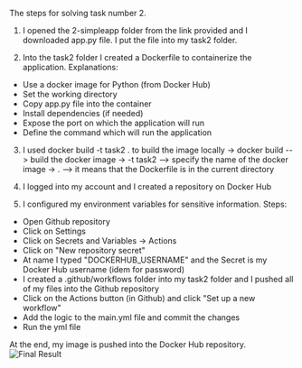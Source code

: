The steps for solving task number 2. 

1. I opened the 2-simpleapp folder from the link provided and I downloaded app.py file. I put the file into my task2 folder.

2. Into the task2 folder I created a Dockerfile to containerize the application. 
Explanations:
- Use a docker image for Python (from Docker Hub)
- Set the working directory 
- Copy app.py file into the container
- Install dependencies (if needed)
- Expose the port on which the application will run 
- Define the command which will run the application

3. I used docker build -t task2 . to build the image locally
-> docker build --> build the docker image
-> -t task2     --> specify the name of the docker image 
-> .            --> it means that the Dockerfile is in the current directory

4. I logged into my account and I created a repository on Docker Hub

5. I configured my environment variables for sensitive information. Steps:
- Open Github repository
- Click on Settings
- Click on Secrets and Variables -> Actions
- Click on "New repository secret" 
- At name I typed "DOCKERHUB_USERNAME" and the Secret is my Docker Hub username 
  (idem for password)
- I created a .github/workflows folder into my task2 folder and I pushed all of my files into the Github repository
- Click on the Actions button (in Github) and click "Set up a new workflow"
- Add the logic to the main.yml file and commit the changes
- Run the yml file

At the end, my image is pushed into the Docker Hub repository.
![Final Result](https://imgur.com/a/aOP8IdF)